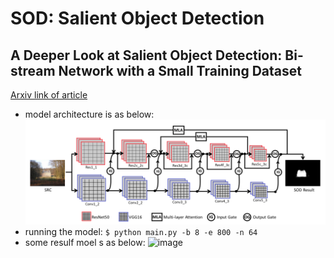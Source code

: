 # SOD: Salient Object Detection

## A Deeper Look at Salient Object Detection: Bi-stream Network with a Small Training Dataset
[Arxiv link of article](https://arxiv.org/pdf/2008.02938.pdf)
- model architecture is as below:
![image](https://github.com/mostafaamiri/SOD/blob/main/model%20arch.png)
- running the model:
`$ python main.py -b 8 -e 800 -n 64`
- some resulf moel s as below:
![image](https://github.com/mostafaamiri/SOD/assets/20011144/216b6abd-7a74-4c0e-9c48-a01c645605fa)

